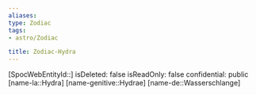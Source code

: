 ```yaml
---
aliases: 
type: Zodiac
tags:
- astro/Zodiac

title: Zodiac-Hydra
---
```

[SpocWebEntityId::]
isDeleted: false
isReadOnly: false
confidential: public
[name-la::Hydra]
[name-genitive::Hydrae]
[name-de::Wasserschlange]


